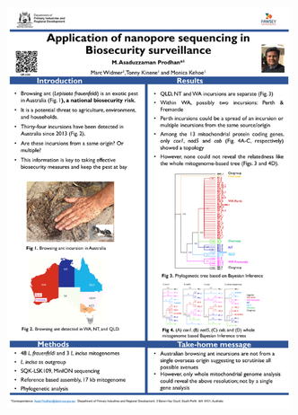 
<br />
<p align="center">
  <img 
    src="https://github.com/asadprodhan/2023_London_Calling_Poster/blob/main/2023_LondonCalling_Poster_AsadProdhan.png"
  >
</p>
<p align = "center">

</p>

